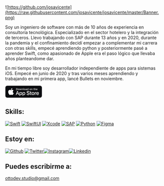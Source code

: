 <!--# ![https://github.com/josavicente](https://raw.githubusercontent.com/mouredev/mouredev/master/mouredev_emote.png) Hello, my name Josa -->

![https://github.com/josavicente](https://raw.githubusercontent.com/josavicente/josavicente/master/Banner.png)

Soy un ingeniero de software con más de 10 años de experiencia en consultoría tecnológica. Especializado en el sector hotelero y la integración de terceros. Llevo trabajando con SAP durante 13 años y en 2020, durante la pandemia y el confinamiento decidí empezar a complementar mi carrera con otras skills, empecé aprendiendo python y posteriormente pasé a aprender Swift, como apasionado de Apple era el paso lógico que llevaba años planteandome dar.

En mi tiempo libre soy desarrollador independiente de apps para sistemas iOS. Empecé en junio de 2020 y tras varios meses aprendiendo y trabajando en mi primera app, lancé Bullets en noviembre.

[![Bullets](https://raw.githubusercontent.com/josavicente/josavicente/master/AppStore.png)](https://apps.apple.com/es/app/bullets/id1536420851)

## Skills:
[![Swift](https://img.shields.io/badge/Swift-FA7343?style=for-the-badge&logo=swift&logoColor=white&labelColor=101010)]()
[![SwiftUI](https://img.shields.io/badge/SwiftUI-F47983?style=for-the-badge&logo=swift&logoColor=white&labelColor=101010)]()
[![Xcode](https://img.shields.io/badge/Xcode-1575F9?style=for-the-badge&logo=xcode&logoColor=white&labelColor=101010)]()
[![SAP](https://img.shields.io/badge/SAP-6EB5A5?style=for-the-badge&logo=SAP&logoColor=white&labelColor=101010)]()
[![Python](https://img.shields.io/badge/Python-FFD708?style=for-the-badge&logo=Python&logoColor=white&labelColor=101010)]()
[![Figma](https://img.shields.io/badge/Figma-5FDED7?style=for-the-badge&logo=Figma&logoColor=white&labelColor=101010)]()

## Estoy en:
[![Github](https://img.shields.io/badge/github-A259FF?style=for-the-badge&logo=Github&logoColor=white&labelColor=101010)](https://github.com/josavicente)
[![Twitter](https://img.shields.io/badge/twitter-52A7CC?style=for-the-badge&logo=Twitter&logoColor=white&labelColor=101010)](https://twitter.com/josavicente)[![Instagram](https://img.shields.io/badge/instagram-800733?style=for-the-badge&logo=Instagram&logoColor=white&labelColor=101010)](https://www.instagram.com/josavicente/)[![Linkedin](https://img.shields.io/badge/Linkedin-800733?style=for-the-badge&logo=linkedin&logoColor=white&labelColor=101010)](https://www.linkedin.com/in/jvicenpe/)



## Puedes escribirme a:
<ottodev.studio@gmail.com>
</br>

<!--START_SECTION:waka-->

<!--END_SECTION:waka-->